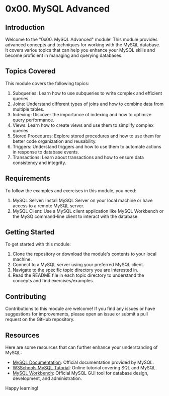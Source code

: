 # 0x00. MySQL Advanced

## Introduction
Welcome to the "0x00. MySQL Advanced" module! This module provides advanced
concepts and techniques for working with the MySQL database. It covers variou
 topics that can help you enhance your MySQL skills and become proficient in managing and querying databases.

## Topics Covered
This module covers the following topics:

1. Subqueries: Learn how to use subqueries to write complex and efficient queries.
2. Joins: Understand different types of joins and how to combine data from multiple tables.
3. Indexing: Discover the importance of indexing and how to optimize query performance.
4. Views: Learn how to create views and use them to simplify complex queries.
5. Stored Procedures: Explore stored procedures and how to use them for better code organization and reusability.
6. Triggers: Understand triggers and how to use them to automate actions in response to database events.
7. Transactions: Learn about transactions and how to ensure data consistency and integrity.

## Requirements
To follow the examples and exercises in this module, you need:

1. MySQL Server: Install MySQL Server on your local machine or have access to a remote MySQL server.
2. MySQL Client: Use a MySQL client application like MySQL Workbench or the MySQ
 command-line client to interact with the database.

## Getting Started
To get started with this module:

1. Clone the repository or download the module's contents to your local machine.
2. Connect to a MySQL server using your preferred MySQL client.
3. Navigate to the specific topic directory you are interested in.
4. Read the README file in each topic directory to understand the concepts and find exercises/examples.

## Contributing
Contributions to this module are welcome! If you find any issues or have suggestions
for improvements, please open an issue or submit a pull request on the GitHub repository.

## Resources
Here are some resources that can further enhance your understanding of MySQL:

- [MySQL Documentation](https://dev.mysql.com/doc/): Official documentation provided by MySQL.
- [W3Schools MySQL Tutorial](https://www.w3schools.com/sql/): Online tutorial covering SQL and MySQL.
- [MySQL Workbench](https://www.mysql.com/products/workbench/): Official MySQL
GUI tool for database design, development, and administration.

Happy learning!


